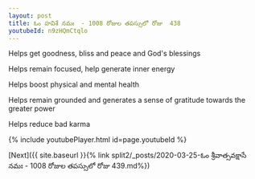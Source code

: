 ```yaml
---
layout: post
title: ఓం హవిశే నమః  - 1008 రోజుల తపస్సులో రోజు  438
youtubeId: n9zHQmCtqlo
---
```

 
 
Helps get goodness, bliss and peace and God's blessings
 
Helps remain focused, help generate inner energy 
 
Helps boost physical and mental health 
 
Helps remain grounded and generates a sense of gratitude towards the greater power 
 
Helps reduce bad karma
 
 
 
 


{% include youtubePlayer.html id=page.youtubeId %}
 
[Next]({{ site.baseurl }}{% link  split2/_posts/2020-03-25-ఓం శ్రీవాత్సవక్షాసే నమః  - 1008 రోజుల తపస్సులో రోజు  439.md%})
 
